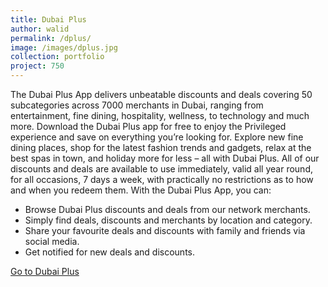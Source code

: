 ```yaml
---
title: Dubai Plus
author: walid
permalink: /dplus/
image: /images/dplus.jpg
collection: portfolio
project: 750
---
```


The Dubai Plus App delivers unbeatable discounts and deals covering 50 subcategories across 7000 merchants in Dubai, ranging from entertainment, fine dining, hospitality, wellness, to technology and much more. 
Download the Dubai Plus app for free to enjoy the Privileged experience and save on everything you’re looking for. Explore new fine dining places, shop for the latest fashion trends and gadgets, relax at the best spas in town, and holiday more for less – all with Dubai Plus. All of our discounts and deals are available to use immediately, valid all year round, for all occasions, 7 days a week, with practically no restrictions as to how and when you redeem them. 
With the Dubai Plus App, you can:
* Browse Dubai Plus discounts and deals from our network merchants. 
* Simply find deals, discounts and merchants by location and category. 
* Share your favourite deals and discounts with family and friends via social media. 
* Get notified for new deals and discounts.

[Go to Dubai Plus](http://www.dubaiplus.com/)
